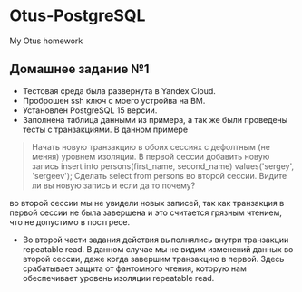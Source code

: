 # Otus-PostgreSQL
My Otus homework
## Домашнее задание №1

* Тестовая среда была развернута в Yandex Cloud.
* Проброшен ssh ключ с моего устройва на ВМ.
* Установлен PostgreSQL 15 версии.
* Заполнена таблица данными из примера, а так же были проведены тесты с транзакциями. В данном примере 
>  Начать новую транзакцию в обоих сессиях с дефолтным (не меняя) уровнем изоляции. В первой сессии добавить новую запись insert into persons(first_name, second_name) values('sergey', 'sergeev'); Сделать select from persons во второй сессии. Видите ли вы новую запись и если да то почему? 

во второй сессии мы не увидели новых записей, так как транзакция в первой сессии не была завершена и это считается грязным чтением, что не допустимо в постгресе.

* Во второй части задания действия выполнялись внутри транзакции repeatable read. В данном случае мы не видим изменений данных во второй сессии, даже когда завершим транзакцию в первой. Здесь срабатывает защита от фантомного чтения, которую нам обеспечивает уровень изоляции repeatable read.
